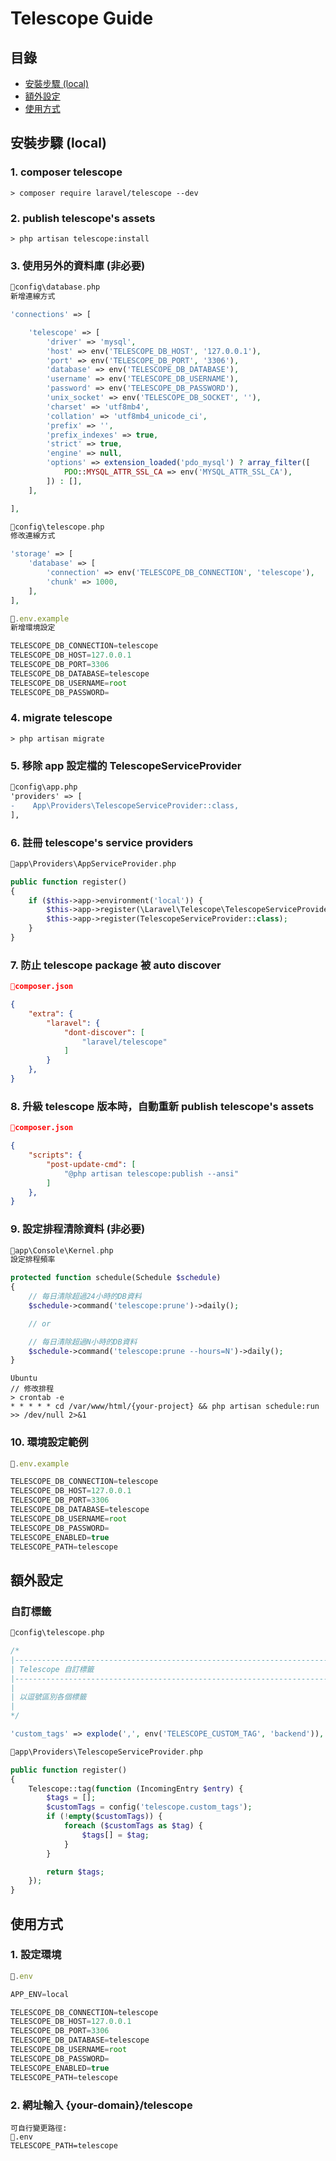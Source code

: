 # Telescope Guide

## 目錄

- [安裝步驟 (local)](#安裝步驟-local)
- [額外設定](#額外設定)
- [使用方式](#使用方式)

## 安裝步驟 (local)

### 1. composer telescope

```shell
> composer require laravel/telescope --dev
```

### 2. publish telescope's assets

```shell
> php artisan telescope:install
```

### 3. 使用另外的資料庫 (非必要)

```php
📁config\database.php
新增連線方式

'connections' => [

    'telescope' => [
        'driver' => 'mysql',
        'host' => env('TELESCOPE_DB_HOST', '127.0.0.1'),
        'port' => env('TELESCOPE_DB_PORT', '3306'),
        'database' => env('TELESCOPE_DB_DATABASE'),
        'username' => env('TELESCOPE_DB_USERNAME'),
        'password' => env('TELESCOPE_DB_PASSWORD'),
        'unix_socket' => env('TELESCOPE_DB_SOCKET', ''),
        'charset' => 'utf8mb4',
        'collation' => 'utf8mb4_unicode_ci',
        'prefix' => '',
        'prefix_indexes' => true,
        'strict' => true,
        'engine' => null,
        'options' => extension_loaded('pdo_mysql') ? array_filter([
            PDO::MYSQL_ATTR_SSL_CA => env('MYSQL_ATTR_SSL_CA'),
        ]) : [],
    ],

],
```

```php
📁config\telescope.php
修改連線方式

'storage' => [
    'database' => [
        'connection' => env('TELESCOPE_DB_CONNECTION', 'telescope'),
        'chunk' => 1000,
    ],
],
```

```javascript
📁.env.example
新增環境設定

TELESCOPE_DB_CONNECTION=telescope
TELESCOPE_DB_HOST=127.0.0.1
TELESCOPE_DB_PORT=3306
TELESCOPE_DB_DATABASE=telescope
TELESCOPE_DB_USERNAME=root
TELESCOPE_DB_PASSWORD=
```

### 4. migrate telescope

```shell
> php artisan migrate
```

### 5. 移除 app 設定檔的 TelescopeServiceProvider

```diff
📁config\app.php
'providers' => [
-    App\Providers\TelescopeServiceProvider::class,
],
```

### 6. 註冊 telescope's service providers

```php
📁app\Providers\AppServiceProvider.php

public function register()
{
    if ($this->app->environment('local')) {
        $this->app->register(\Laravel\Telescope\TelescopeServiceProvider::class);
        $this->app->register(TelescopeServiceProvider::class);
    }
}
```

### 7. 防止 telescope package 被 auto discover

```json
📁composer.json

{
    "extra": {
        "laravel": {
            "dont-discover": [
                "laravel/telescope"
            ]
        }
    },
}
```

### 8. 升級 telescope 版本時，自動重新 publish telescope's assets

```json
📁composer.json

{
    "scripts": {
        "post-update-cmd": [
            "@php artisan telescope:publish --ansi"
        ]
    },
}
```

### 9. 設定排程清除資料 (非必要)

```php
📁app\Console\Kernel.php
設定排程頻率

protected function schedule(Schedule $schedule)
{
    // 每日清除超過24小時的DB資料
    $schedule->command('telescope:prune')->daily();

    // or

    // 每日清除超過N小時的DB資料
    $schedule->command('telescope:prune --hours=N')->daily();
}
```

```shell
Ubuntu
// 修改排程
> crontab -e
* * * * * cd /var/www/html/{your-project} && php artisan schedule:run >> /dev/null 2>&1
```

### 10. 環境設定範例

```javascript
📁.env.example

TELESCOPE_DB_CONNECTION=telescope
TELESCOPE_DB_HOST=127.0.0.1
TELESCOPE_DB_PORT=3306
TELESCOPE_DB_DATABASE=telescope
TELESCOPE_DB_USERNAME=root
TELESCOPE_DB_PASSWORD=
TELESCOPE_ENABLED=true
TELESCOPE_PATH=telescope
```

## 額外設定

### 自訂標籤

```php
📁config\telescope.php

/*
|--------------------------------------------------------------------------
| Telescope 自訂標籤
|--------------------------------------------------------------------------
|
| 以逗號區別各個標籤
|
*/

'custom_tags' => explode(',', env('TELESCOPE_CUSTOM_TAG', 'backend')),
```

```php
📁app\Providers\TelescopeServiceProvider.php

public function register()
{
    Telescope::tag(function (IncomingEntry $entry) {
        $tags = [];
        $customTags = config('telescope.custom_tags');
        if (!empty($customTags)) {
            foreach ($customTags as $tag) {
                $tags[] = $tag;
            }
        }

        return $tags;
    });
}
```

## 使用方式

### 1. 設定環境

```javascript
📁.env

APP_ENV=local

TELESCOPE_DB_CONNECTION=telescope
TELESCOPE_DB_HOST=127.0.0.1
TELESCOPE_DB_PORT=3306
TELESCOPE_DB_DATABASE=telescope
TELESCOPE_DB_USERNAME=root
TELESCOPE_DB_PASSWORD=
TELESCOPE_ENABLED=true
TELESCOPE_PATH=telescope
```

### 2. 網址輸入 {your-domain}/telescope

```
可自行變更路徑:
📁.env
TELESCOPE_PATH=telescope
```
